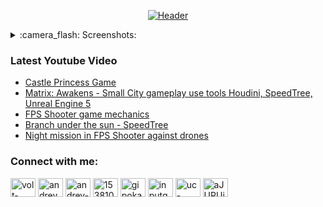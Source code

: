 [<p align="center">![Header](https://github.com/InputStudios/InputStudios/blob/master/Assets/GitLogo.png)](https://www.youtube.com/channel/UC-LXe9myi8QXh2M5UYNl1oQ)</p>

<details>
  <summary>:camera_flash: Screenshots:</summary>
    <p align="center">
      <img src="https://github.com/InputStudios/UE4-CPP-Shooter-Series/blob/master/Assets/Readme/Screenshots/ShooterGameTest.png" width="500" title="ShooterGameTest">
      <img src="https://github.com/InputStudios/UE4-CPP-Shooter-Series/blob/master/Assets/Readme/Screenshots/WorkInProgress.png" width="500" alt="WorkInProgress">
    </p>
</details>

### Latest Youtube Video
<!-- YOUTUBE:START -->
- [Castle Princess Game](https://www.youtube.com/watch?v=YWIhFmDf-ic)
- [Matrix: Awakens - Small City gameplay use tools Houdini, SpeedTree, Unreal Engine 5](https://www.youtube.com/watch?v=wsvcdTs767Q)
- [FPS Shooter game mechanics](https://www.youtube.com/watch?v=1Nx9vyO44EI)
- [Branch under the sun - SpeedTree](https://www.youtube.com/watch?v=VtXYPEkF1MI)
- [Night mission in FPS Shooter against drones](https://www.youtube.com/watch?v=VNo5lHzC9qw)
<!-- YOUTUBE:END -->

<h3 align="left">Connect with me:</h3>
<p align="left">
<a href="https://codepen.io/volt-amperai" target="blank"><img align="center" src="https://raw.githubusercontent.com/rahuldkjain/github-profile-readme-generator/master/src/images/icons/Social/codepen.svg" alt="volt-amperai" height="30" width="40" /></a>
<a href="https://twitter.com/andrey71743811" target="blank"><img align="center" src="https://raw.githubusercontent.com/rahuldkjain/github-profile-readme-generator/master/src/images/icons/Social/twitter.svg" alt="andrey71743811" height="30" width="40" /></a>
<a href="https://linkedin.com/in/andrey-trepalin-a795561b4" target="blank"><img align="center" src="https://raw.githubusercontent.com/rahuldkjain/github-profile-readme-generator/master/src/images/icons/Social/linked-in-alt.svg" alt="andrey-trepalin-a795561b4" height="30" width="40" /></a>
<a href="https://stackoverflow.com/users/15381038" target="blank"><img align="center" src="https://raw.githubusercontent.com/rahuldkjain/github-profile-readme-generator/master/src/images/icons/Social/stack-overflow.svg" alt="15381038" height="30" width="40" /></a>
<a href="https://fb.com/gipokampus" target="blank"><img align="center" src="https://raw.githubusercontent.com/rahuldkjain/github-profile-readme-generator/master/src/images/icons/Social/facebook.svg" alt="gipokampus" height="30" width="40" /></a>
<a href="https://dribbble.com/inputgames" target="blank"><img align="center" src="https://raw.githubusercontent.com/rahuldkjain/github-profile-readme-generator/master/src/images/icons/Social/dribbble.svg" alt="inputgames" height="30" width="40" /></a>
<a href="https://www.youtube.com/c/uc-lxe9myi8qxh2m5uynl1oq" target="blank"><img align="center" src="https://raw.githubusercontent.com/rahuldkjain/github-profile-readme-generator/master/src/images/icons/Social/youtube.svg" alt="uc-lxe9myi8qxh2m5uynl1oq" height="30" width="40" /></a>
<a href="https://discord.gg/aJURUjC8ew" target="blank"><img align="center" src="https://raw.githubusercontent.com/rahuldkjain/github-profile-readme-generator/master/src/images/icons/Social/discord.svg" alt="aJURUjC8ew" height="30" width="40" /></a>
</p>
